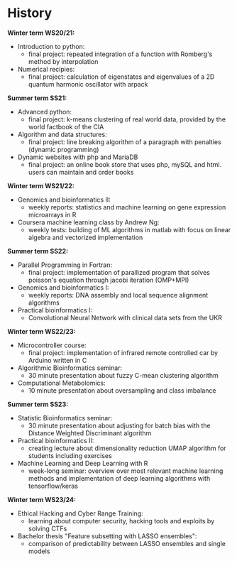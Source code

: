 # History
**Winter term WS20/21:**
- Introduction to python:
  - final project: repeated integration of a function with Romberg's method by interpolation
- Numerical recipies:
  - final project: calculation of eigenstates and eigenvalues of a 2D quantum harmonic oscillator with arpack
  
**Summer term SS21:**
- Advanced python:
  - final project: k-means clustering of real world data, provided by the world factbook of the CIA
- Algorithm and data structures:
  - final project: line breaking algorithm of a paragraph with penalties (dynamic programming)
- Dynamic websites with php and MariaDB
  - final project: an online book store that uses php, mySQL and html. users can maintain and order books

**Winter term WS21/22:**
- Genomics and bioinformatics II:
  - weekly reports: statistics and machine learning on gene expression microarrays in R
- Coursera machine learning class by Andrew Ng:
  - weekly tests: building of ML algorithms in matlab with focus on linear algebra and vectorized implementation

**Summer term SS22:**
- Parallel Programming in Fortran:
  - final project: implementation of parallized program that solves poisson's equation through jacobi iteration (OMP+MPI)
- Genomics and bioinformatics I:
  - weekly reports: DNA assembly and local sequence alignment algorithms
- Practical bioinformatics I:
  - Convolutional Neural Network with clinical data sets from the UKR

**Winter term WS22/23:**
- Microcontroller course:
  - final project: implementation of infrared remote controlled car by Arduino written in C
- Algorithmic Bioinformatics seminar:
  - 30 minute presentation about fuzzy C-mean clustering algorithm
- Computational Metabolomics:
  - 10 minute presentation about oversampling and class imbalance

**Summer term SS23:**
- Statistic Bioinformatics seminar:
  - 30 minute presentation about adjusting for batch bias with the Distance Weighted Discriminant algorithm
- Practical bioinformatics II:
  - creating lecture about dimensionality reduction UMAP algorithm for students including exercises
- Machine Learning and Deep Learning with R
  - week-long seminar: overview over most relevant machine learning methods and implementation of deep learning algorithms with tensorflow/keras

**Winter term WS23/24:**
- Ethical Hacking and Cyber Range Training:
  - learning about computer security, hacking tools and exploits by solving CTFs
- Bachelor thesis "Feature subsetting with LASSO ensembles":
  - comparison of predictability between LASSO ensembles and single models
